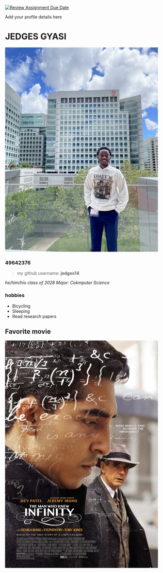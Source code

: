 [![Review Assignment Due Date](https://classroom.github.com/assets/deadline-readme-button-22041afd0340ce965d47ae6ef1cefeee28c7c493a6346c4f15d667ab976d596c.svg)](https://classroom.github.com/a/BpXStGJy)

Add your profile details here

# JEDGES GYASI

![Me](IMG_1654.JPG)
### 49642376

> my github username: **jedges14**

*he/him/his*
*class of 2028*
*Major: Cokmputer Science*

### hobbies
  - Bicycling
  - Sleeping
  - Read research papers

## Favorite movie 
![The man who knew Infinity](MV5BMTU3Njg4MDM3OV5BMl5BanBnXkFtZTgwMjE5ODM3ODE@._V1_FMjpg_UX1000_.JPG)

